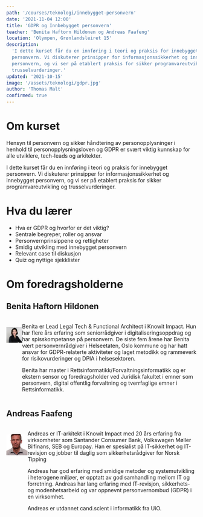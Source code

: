 ```yaml
---
path: '/courses/teknologi/innebygget-personvern'
date: '2021-11-04 12:00'
title: 'GDPR og Innbebygget personvern'
teacher: 'Benita Haftorn Hildonen og Andreas Faafeng'
location: 'Olympen, Grønlandsleiret 15'
description:
  'I dette kurset får du en innføring i teori og praksis for innebygget
  personvern. Vi diskuterer prinsipper for informasjonssikkerhet og innebygget
  personvern, og vi ser på etablert praksis for sikker programvareutvikling og
  trusselvurderinger.'
updated: '2021-10-15'
image: '/assets/teknologi/gdpr.jpg'
author: 'Thomas Malt'
confirmed: true
---
```


# Om kurset

Hensyn til personvern og sikker håndtering av personopplysninger i henhold til
personopplysningsloven og GDPR er svært viktig kunnskap for alle utviklere,
tech-leads og arkitekter.​

I dette kurset får du en innføring i teori og praksis for innebygget
personvern. Vi diskuterer prinsipper for informasjonssikkerhet og innebygget
personvern, og vi ser på etablert praksis for sikker programvareutvikling og
trusselvurderinger. ​

# Hva du lærer

- Hva er GDPR og hvorfor er det viktig?​
- Sentrale begreper, roller og ansvar​
- Personvernprinsippene og rettigheter​
- Smidig utvikling med innebygget personvern​
- Relevant case til diskusjon​
- Quiz og nyttige sjekklister​

# Om foredragsholderne​

## Benita Haftorn Hildonen

<div style="display: flex; flex-direction: row;">
  <div>
    <img src="/assets/teknologi/gdpr_benita.jpg" style="width: 216px; margin: 24px 16px 16px 0" />
  </div>
  <div>

Benita er Lead Legal Tech & Functional Architect i Knowit Impact. Hun har
flere års erfaring som seniorrådgiver i digitaliseringsoppdrag og har
spisskompetanse på personvern. De siste fem årene har Benita vært
personvernrådgiver i Helseetaten, Oslo kommune og har hatt ansvar for
GDPR-relaterte aktiviteter og laget metodikk og rammeverk for
risikovurderinger og DPIA i helsesektoren.

Benita har master i Rettsinformatikk/Forvaltningsinformatikk og er ekstern
sensor og foredragsholder ved Juridisk fakultet i emner som personvern,
digital offentlig forvaltning og tverrfaglige emner i Rettsinformatikk.

  </div>
</div>

## Andreas Faafeng

<div style="display: flex; flex-direction: row;">
  <div>
    <img src="/assets/teknologi/gdpr_andreas.jpg" style="float: left; width: 216px; margin: 24px 16px 16px 0"/>
  </div>
  <div>

Andreas er IT-arkitekt i Knowit Impact med 20 års erfaring fra virksomheter
som Santander Consumer Bank, Volkswagen Møller Bilfinans, SEB og Europay. Han
er spesialist på IT-sikkerhet og IT-revisjon og jobber til daglig som
sikkerhetsrådgiver for Norsk Tipping

Andreas har god erfaring med smidige metoder og systemutvikling i heterogene
miljøer, er opptatt av god samhandling mellom IT og forretning. Andreas har
lang erfaring med IT-revisjon, sikkerhets- og modenhetsarbeid og var oppnevnt
personvernombud (GDPR) i en virksomhet.

Andreas er utdannet cand.scient i informatikk fra UiO.

  </div>
</div>
